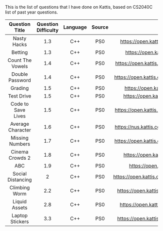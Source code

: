 This is the list of questions that I have done on Kattis, based on CS2040C list of past year questions.

|   Question Title   | Question Difficulty | Language | Source |                       Source                       |
| :----------------: | :-----------------: | :------: | :----: | :------------------------------------------------: |
|    Nasty Hacks     |         1.3         |   C++    |  PS0   |    https://open.kattis.com/problems/nastyhacks     |
|      Betting       |         1.3         |   C++    |  PS0   |      https://open.kattis.com/problems/betting      |
|  Count The Vowels  |         1.4         |   C++    |  PS0   |  https://open.kattis.com/problems/countthevowels   |
|  Double Password   |         1.4         |   C++    |  PS0   |  https://open.kattis.com/problems/doublepassword   |
|      Grading       |         1.5         |   C++    |  PS0   |      https://open.kattis.com/problems/grading      |
|     Test Drive     |         1.5         |   C++    |  PS0   |     https://open.kattis.com/problems/testdrive     |
| Code to Save Lives |         1.5         |   C++    |  PS0   |  https://open.kattis.com/problems/codetosavelives  |
| Average Character  |         1.6         |   C++    |  PS0   |  https://nus.kattis.com/problems/averagecharacter  |
|  Missing Numbers   |         1.7         |   C++    |  PS0   |  https://open.kattis.com/problems/missingnumbers   |
|  Cinema Crowds 2   |         1.8         |   C++    |  PS0   |      https://open.kattis.com/problems/cinema2      |
|        ABC         |         1.9         |   C++    |  PS0   |        https://open.kattis.com/problems/abc        |
| Social Distancing  |          2          |   C++    |  PS0   | https://open.kattis.com/problems/socialdistancing2 |
|   Climbing Worm    |         2.2         |   C++    |  PS0   |   https://open.kattis.com/problems/climbingworm    |
|   Liquid Assets    |         2.8         |   C++    |  PS0   |   https://open.kattis.com/problems/liquidassets    |
|  Laptop Stickers   |         3.3         |   C++    |  PS0   |  https://open.kattis.com/problems/laptopstickers   |
